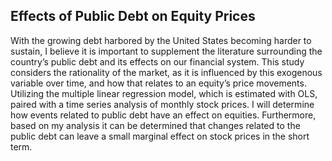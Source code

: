 ## Effects of Public Debt on Equity Prices

With the growing debt harbored by the United States becoming harder to sustain, I believe it is important to supplement the literature surrounding the country’s public debt and 
its effects on our financial system. This study considers the rationality of the market, as it is influenced by this exogenous variable over time, and how that relates to an equity’s 
price movements. Utilizing the multiple linear regression model, which is estimated with OLS, paired with a time series analysis of monthly stock prices. I will determine how events 
related to public debt have an effect on equities. Furthermore, based on my analysis it can be determined that changes related to the public debt can leave a small marginal effect on stock prices in the short term.   



